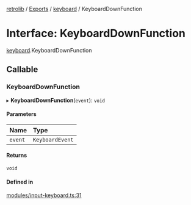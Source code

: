 [retrolib](../README.md) / [Exports](../modules.md) / [keyboard](../modules/keyboard.md) / KeyboardDownFunction

# Interface: KeyboardDownFunction

[keyboard](../modules/keyboard.md).KeyboardDownFunction

## Callable

### KeyboardDownFunction

▸ **KeyboardDownFunction**(`event`): `void`

#### Parameters

| Name | Type |
| :------ | :------ |
| `event` | `KeyboardEvent` |

#### Returns

`void`

#### Defined in

[modules/input-keyboard.ts:31](https://github.com/philbgarner/retrolib/blob/3f51de3/src/modules/input-keyboard.ts#L31)
